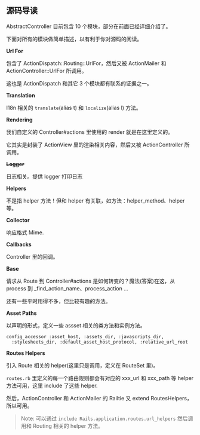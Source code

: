 ## 源码导读

AbstractController 目前包含 10 个模块，部分在前面已经详细介绍了。

下面对所有的模块做简单描述，以有利于你对源码的阅读。

**Url For**

包含了 ActionDispatch::Routing::UrlFor，然后又被 ActionMailer 和 ActionController::UrlFor 所调用。

这也是 ActionDispatch 和其它 3 个模块都有联系的证据之一。

**Translation**

I18n 相关的 `translate`(alias t) 和 `localize`(alias l) 方法。

**Rendering**

我们自定义的 Controller#actions 里使用的 render 就是在这里定义的。

它其实是封装了 ActionView 里的渲染相关内容，然后又被 ActionController 所调用。

**~~Logger~~**

日志相关。提供 logger 打印日志

**Helpers**

不是指 helper 方法！但和 helper 有关联，如方法：helper_method、helper 等。

**Collector**

响应格式 Mime.

**Callbacks**

Controller 里的回调。

**Base**

请求从 Route 到 Controller#actions 是如何转变的？魔法(答案)在这，从 process 到 _find_action_name、process_action ...

还有一些平时用得不多，但比较有趣的方法。

**Asset Paths**

以声明的形式，定义一些 assset 相关的类方法和实例方法。

```
config_accessor :asset_host, :assets_dir, :javascripts_dir,
  :stylesheets_dir, :default_asset_host_protocol, :relative_url_root
```

**Routes Helpers**

引入 Route 相关的 helper(这里只是调用，定义在 RouteSet 里)。

`routes.rb` 里定义的每一个路由规则都会有对应的 xxx_url 和 xxx_path 等 helper 方法可用，这里 include 了这些 helper.

然后，ActionController 和 ActionMailer 的 Railtie 又 extend RoutesHelpers，所以可用。

> Note: 可以通过 `include Rails.application.routes.url_helpers` 然后调用和 Routing 相关的 helper 方法。
